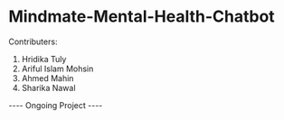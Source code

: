 # Mindmate-Mental-Health-Chatbot

Contributers:
1. Hridika Tuly
2. Ariful Islam Mohsin
3. Ahmed Mahin
4. Sharika Nawal

---- Ongoing Project ----
